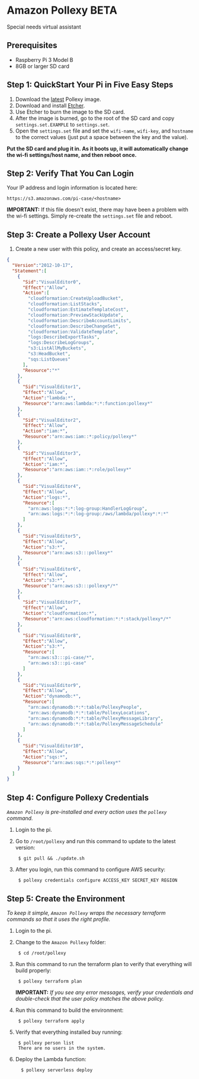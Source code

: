 # Amazon Pollexy BETA
Special needs virtual assistant

## Prerequisites
* Raspberry Pi 3 Model B
* 8GB or larger SD card 

## Step 1: QuickStart Your Pi in Five Easy Steps
1. Download the [latest](https://s3.amazonaws.com/pollexy-public/images/pi_v17.zip) Pollexy image.
2. Download and install [Etcher](https://etcher.io/).
3. Use Etcher to burn the image to the SD card.
4. After the image is burned, go to the root of the SD card and copy `settings.set.EXAMPLE` to `settings.set`.
5. Open the `settings.set` file and set the `wifi-name`, `wifi-key`, and `hostname` to the correct values (just put a space between the key and the value).

**Put the SD card and plug it in. As it boots up, it will automatically change the wi-fi settings/host name, and then reboot once.**

## Step 2: Verify That You Can Login
Your IP address and login information is located here:

    https://s3.amazonaws.com/pi-case/<hostname>

**IMPORTANT:** If this file doesn't exist, there may have been a problem with the wi-fi settings. Simply re-create the `settings.set` file and reboot.

## Step 3: Create a Pollexy User Account
1. Create a new user with this policy, and create an access/secret key.
```json
{
  "Version":"2012-10-17",
  "Statement":[
    {
      "Sid":"VisualEditor0",
      "Effect":"Allow",
      "Action":[
        "cloudformation:CreateUploadBucket",
        "cloudformation:ListStacks",
        "cloudformation:EstimateTemplateCost",
        "cloudformation:PreviewStackUpdate",
        "cloudformation:DescribeAccountLimits",
        "cloudformation:DescribeChangeSet",
        "cloudformation:ValidateTemplate",
        "logs:DescribeExportTasks",
        "logs:DescribeLogGroups",
        "s3:ListAllMyBuckets",
        "s3:HeadBucket",
        "sqs:ListQueues"
      ],
      "Resource":"*"
    },
    {
      "Sid":"VisualEditor1",
      "Effect":"Allow",
      "Action":"lambda:*",
      "Resource":"arn:aws:lambda:*:*:function:pollexy*"
    },
    {
      "Sid":"VisualEditor2",
      "Effect":"Allow",
      "Action":"iam:*",
      "Resource":"arn:aws:iam::*:policy/pollexy*"
    },
    {
      "Sid":"VisualEditor3",
      "Effect":"Allow",
      "Action":"iam:*",
      "Resource":"arn:aws:iam::*:role/pollexy*"
    },
    {
      "Sid":"VisualEditor4",
      "Effect":"Allow",
      "Action":"logs:*",
      "Resource":[
        "arn:aws:logs:*:*:log-group:HandlerLogGroup",
        "arn:aws:logs:*:*:log-group:/aws/lambda/pollexy*:*:*"
      ]
    },
    {
      "Sid":"VisualEditor5",
      "Effect":"Allow",
      "Action":"s3:*",
      "Resource":"arn:aws:s3:::pollexy*"
    },
    {
      "Sid":"VisualEditor6",
      "Effect":"Allow",
      "Action":"s3:*",
      "Resource":"arn:aws:s3:::pollexy*/*"
    },
    {
      "Sid":"VisualEditor7",
      "Effect":"Allow",
      "Action":"cloudformation:*",
      "Resource":"arn:aws:cloudformation:*:*:stack/pollexy*/*"
    },
    {
      "Sid":"VisualEditor8",
      "Effect":"Allow",
      "Action":"s3:*",
      "Resource":[
        "arn:aws:s3:::pi-case/*",
        "arn:aws:s3:::pi-case"
      ]
    },
    {
      "Sid":"VisualEditor9",
      "Effect":"Allow",
      "Action":"dynamodb:*",
      "Resource":[
        "arn:aws:dynamodb:*:*:table/PollexyPeople",
        "arn:aws:dynamodb:*:*:table/PollexyLocations",
        "arn:aws:dynamodb:*:*:table/PollexyMessageLibrary",
        "arn:aws:dynamodb:*:*:table/PollexyMessageSchedule"
      ]
    },
    {
      "Sid":"VisualEditor10",
      "Effect":"Allow",
      "Action":"sqs:*",
      "Resource":"arn:aws:sqs:*:*:pollexy*"
    }
  ]
}
```
## Step 4: Configure Pollexy Credentials
*`Amazon Pollexy` is pre-installed and every action uses the `pollexy` command.*

1. Login to the pi.
2. Go to `/root/pollexy` and run this command to update to the latest version:

        $ git pull && ./update.sh
        
3. After you login, run this command to configure AWS security:

        $ pollexy credentials configure ACCESS_KEY SECRET_KEY REGION

## Step 5: Create the Environment
*To keep it simple, `Amazon Pollexy` wraps the necessary terraform commands so that it uses the right profile.*

1. Login to the pi.
2. Change to the `Amazon Pollexy` folder:
        
        $ cd /root/pollexy

2. Run this command to run the terraform plan to verify that everything will build properly:

        $ pollexy terraform plan

     **IMPORTANT:** *If you see any error messages, verify your credentials and double-check that the user policy matches the above policy.*

3. Run this command to build the environment:

        $ pollexy terraform apply

4. Verify that everything installed buy running:
      
        $ pollexy person list
        There are no users in the system.

5. Deploy the Lambda function:

         $ pollexy serverless deploy
